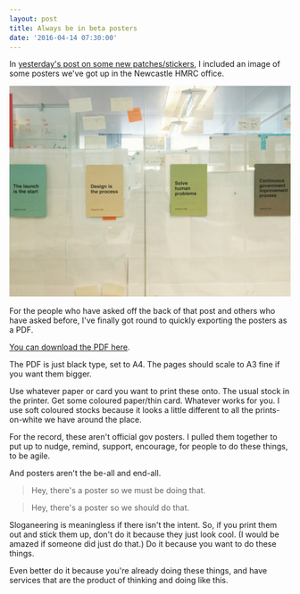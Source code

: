 ```yaml
---
layout: post
title: Always be in beta posters
date: '2016-04-14 07:30:00'
---
```

In [yesterday's post on some new patches/stickers](/2016-04-13-gov-patches), I included an image of some posters we've got up in the Newcastle HMRC office.

![](/assets/always-be-in-beta-posters.jpg)

For the people who have asked off the back of that post and others who have asked before, I've finally got round to quickly exporting the posters as a PDF.

[You can download the PDF here](/assets/hmrc-always-in-beta-posters-a4.pdf).

The PDF is just black type, set to A4. The pages should scale to A3 fine if you want them bigger.

Use whatever paper or card you want to print these onto. The usual stock in the printer. Get some coloured paper/thin card. Whatever works for you. I use soft coloured stocks because it looks a little different to all the prints-on-white we have around the place.

For the record, these aren't official gov posters. I pulled them together to put up to nudge, remind, support, encourage, for people to do these things, to be agile.

And posters aren't the be-all and end-all.

> Hey, there's a poster so we must be doing that.

> Hey, there's a poster so we should do that.

Sloganeering is meaningless if there isn't the intent. So, if you print them out and stick them up, don't do it because they just look cool. (I would be amazed if someone did just do that.) Do it because you want to do these things.

Even better do it because you're already doing these things, and have services that are the product of thinking and doing like this.
